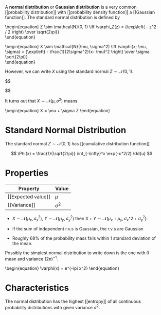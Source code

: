 A **normal distribution** or **Gaussian distribution** is a very common [[probability distribution]] with [[probability density function]] a [[Gaussian function]].  The standard normal distribution is defined by

\begin{equation}
Z \sim \mathcal{N}(0, 1) \iff \varphi_Z(z) = {\exp\left( - z^2 / 2 \right) \over \sqrt{2\pi}}   
\end{equation}


\begin{equation}
X \sim \mathcal{N}(\mu, \sigma^2) \iff \varphi(x; \mu, \sigma) = {\exp\left( - \frac{1}{2\sigma^2}(x- \mu)^2 \right) \over \sigma \sqrt{2\pi}}   
\end{equation}


However, we can write $X$ using the standard normal $Z \sim \mathcal{N}(0, 1)$.

$$

$$

It turns out that $X \sim \mathcal{N}(\mu, \sigma^2)$ means

\begin{equation}
X = \mu + \sigma Z
\end{equation}



# Standard Normal Distribution


The standard normal $Z \sim \mathcal{N}(0,1)$ has [[cumulative distribution function]]

$$
\Phi(x) = \frac{1}{\sqrt{2\pi}} \int_{-\infty}^x \exp(-u^2/2) \dd{u}
$$


# Properties

|Property|Value|
|--------|-----|
|[[Expected value]]|$\mu$|
|[[Variance]]|$\sigma^2$|

* $X \sim \mathcal{N}(\mu_x, \sigma_x^2)$, $Y \sim \mathcal{N}(\mu_y, \sigma_y^2)$ then $X+Y \sim \mathcal{N}(\mu_x + \mu_y, \sigma_x\^2+\sigma_y^2)$.
* If the sum of independent r.v.s is Gaussian, the r.v.s are Gaussian

* Roughly 68% of the probability mass falls within 1 standard deviation of the mean.

Possibly the simplest normal distribution to write down is the one with 0 mean and variance $(2\pi)^{-1}$.

\begin{equation}
\varphi(x) = e^{-\pi x^2}
\end{equation}


# Characteristics

The normal distribution has the highest [[entropy]] of all continuous probability distributions with given variance $\sigma^2$.